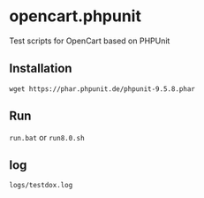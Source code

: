 # opencart.phpunit
Test scripts for OpenCart based on PHPUnit

## Installation

`wget https://phar.phpunit.de/phpunit-9.5.8.phar`

## Run

`run.bat` or `run8.0.sh`

## log

`logs/testdox.log`

